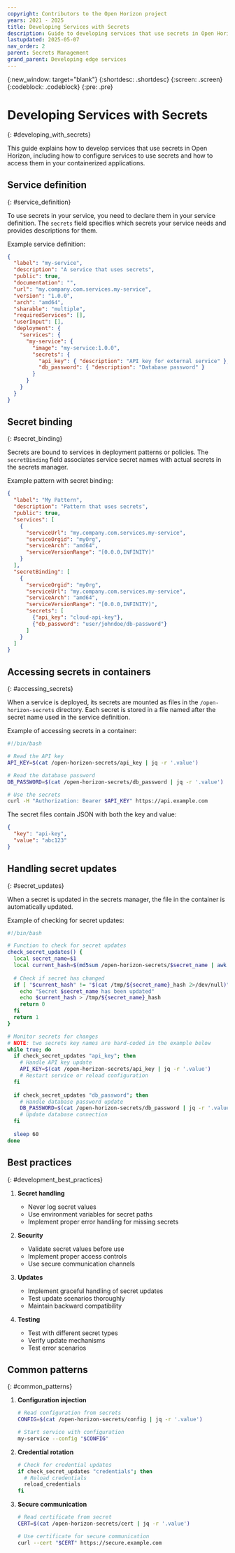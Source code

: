 ```yaml
---
copyright: Contributors to the Open Horizon project
years: 2021 - 2025
title: Developing Services with Secrets
description: Guide to developing services that use secrets in Open Horizon
lastupdated: 2025-05-07
nav_order: 2
parent: Secrets Management
grand_parent: Developing edge services
---
```


{:new_window: target="blank"}
{:shortdesc: .shortdesc}
{:screen: .screen}
{:codeblock: .codeblock}
{:pre: .pre}

# Developing Services with Secrets
{: #developing_with_secrets}

This guide explains how to develop services that use secrets in Open Horizon, including how to configure services to use secrets and how to access them in your containerized applications.

## Service definition
{: #service_definition}

To use secrets in your service, you need to declare them in your service definition. The `secrets` field specifies which secrets your service needs and provides descriptions for them.

Example service definition:
```json
{
  "label": "my-service",
  "description": "A service that uses secrets",
  "public": true,
  "documentation": "",
  "url": "my.company.com.services.my-service",
  "version": "1.0.0",
  "arch": "amd64",
  "sharable": "multiple",
  "requiredServices": [],
  "userInput": [],
  "deployment": {
    "services": {
      "my-service": {
        "image": "my-service:1.0.0",
        "secrets": {
          "api_key": { "description": "API key for external service" },
          "db_password": { "description": "Database password" }
        }
      }
    }
  }
}
```

## Secret binding
{: #secret_binding}

Secrets are bound to services in deployment patterns or policies. The `secretBinding` field associates service secret names with actual secrets in the secrets manager.

Example pattern with secret binding:
```json
{
  "label": "My Pattern",
  "description": "Pattern that uses secrets",
  "public": true,
  "services": [
    {
      "serviceUrl": "my.company.com.services.my-service",
      "serviceOrgid": "myOrg",
      "serviceArch": "amd64",
      "serviceVersionRange": "[0.0.0,INFINITY)"
    }
  ],
  "secretBinding": [
    {
      "serviceOrgid": "myOrg",
      "serviceUrl": "my.company.com.services.my-service",
      "serviceArch": "amd64",
      "serviceVersionRange": "[0.0.0,INFINITY)",
      "secrets": [
        {"api_key": "cloud-api-key"},
        {"db_password": "user/johndoe/db-password"}
      ]
    }
  ]
}
```

## Accessing secrets in containers
{: #accessing_secrets}

When a service is deployed, its secrets are mounted as files in the `/open-horizon-secrets` directory. Each secret is stored in a file named after the secret name used in the service definition.

Example of accessing secrets in a container:
```bash
#!/bin/bash

# Read the API key
API_KEY=$(cat /open-horizon-secrets/api_key | jq -r '.value')

# Read the database password
DB_PASSWORD=$(cat /open-horizon-secrets/db_password | jq -r '.value')

# Use the secrets
curl -H "Authorization: Bearer $API_KEY" https://api.example.com
```

The secret files contain JSON with both the key and value:
```json
{
  "key": "api-key",
  "value": "abc123"
}
```

## Handling secret updates
{: #secret_updates}

When a secret is updated in the secrets manager, the file in the container is automatically updated. 

Example of checking for secret updates:
```bash
#!/bin/bash

# Function to check for secret updates
check_secret_updates() {
  local secret_name=$1
  local current_hash=$(md5sum /open-horizon-secrets/$secret_name | awk '{print $1}')
  
  # Check if secret has changed
  if [ "$current_hash" != "$(cat /tmp/${secret_name}_hash 2>/dev/null)" ]; then
    echo "Secret $secret_name has been updated"
    echo $current_hash > /tmp/${secret_name}_hash
    return 0
  fi
  return 1
}

# Monitor secrets for changes
# NOTE: two secrets key names are hard-coded in the example below
while true; do
  if check_secret_updates "api_key"; then
    # Handle API key update
    API_KEY=$(cat /open-horizon-secrets/api_key | jq -r '.value')
    # Restart service or reload configuration
  fi
  
  if check_secret_updates "db_password"; then
    # Handle database password update
    DB_PASSWORD=$(cat /open-horizon-secrets/db_password | jq -r '.value')
    # Update database connection
  fi
  
  sleep 60
done
```

## Best practices
{: #development_best_practices}

1. **Secret handling**
   - Never log secret values
   - Use environment variables for secret paths
   - Implement proper error handling for missing secrets

2. **Security**
   - Validate secret values before use
   - Implement proper access controls
   - Use secure communication channels

3. **Updates**
   - Implement graceful handling of secret updates
   - Test update scenarios thoroughly
   - Maintain backward compatibility

4. **Testing**
   - Test with different secret types
   - Verify update mechanisms
   - Test error scenarios

## Common patterns
{: #common_patterns}

1. **Configuration injection**
   ```bash
   # Read configuration from secrets
   CONFIG=$(cat /open-horizon-secrets/config | jq -r '.value')
   
   # Start service with configuration
   my-service --config "$CONFIG"
   ```

2. **Credential rotation**
   ```bash
   # Check for credential updates
   if check_secret_updates "credentials"; then
     # Reload credentials
     reload_credentials
   fi
   ```

3. **Secure communication**
   ```bash
   # Read certificate from secret
   CERT=$(cat /open-horizon-secrets/cert | jq -r '.value')
   
   # Use certificate for secure communication
   curl --cert "$CERT" https://secure.example.com
   ``` 